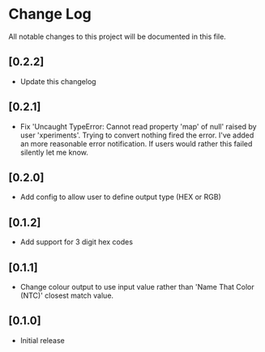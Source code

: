 # Change Log
All notable changes to this project will be documented in this file.

## [0.2.2]
- Update this changelog

## [0.2.1]
- Fix 'Uncaught TypeError: Cannot read property 'map' of null' raised by user 'xperiments'.
    Trying to convert nothing fired the error.
    I've added an more reasonable error notification. If users would rather this failed silently let me know.

## [0.2.0]
- Add config to allow user to define output type (HEX or RGB)

## [0.1.2]
- Add support for 3 digit hex codes

## [0.1.1]
- Change colour output to use input value rather than 'Name That Color (NTC)' closest match value.

## [0.1.0]
- Initial release
